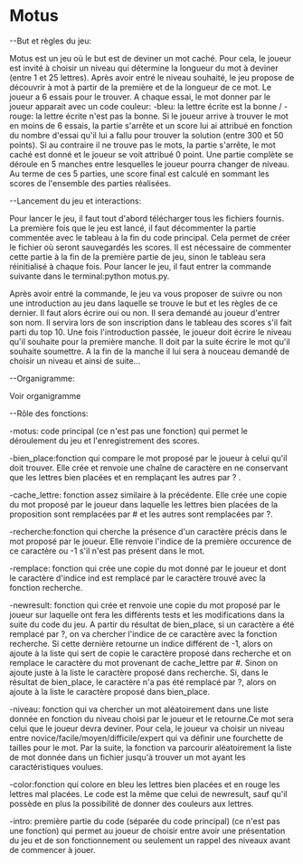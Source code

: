 # Motus

--But et règles du jeu:

Motus est un jeu où le but est de deviner un mot caché. 
Pour cela, le joueur est invité à choisir un niveau qui détermine la longueur du mot à deviner (entre 1 et 25 lettres). Après avoir entré le niveau souhaité, le jeu propose de découvrir à mot à partir de la première et de la longueur de ce mot. Le joueur a 6 essais pour le trouver. A chaque essai, le mot donner par le joueur apparait avec un code couleur: -bleu: la lettre écrite est la bonne / -rouge: la lettre écrite n'est pas la bonne.
Si le joueur arrive à trouver le mot en moins de 6 essais, la partie s'arrête et un score lui ai attribué en fonction du nombre d'essai qu'il lui a fallu pour trouver la solution (entre 300 et 50 points). Si au contraire il ne trouve pas le mots, la partie s'arrête, le mot caché est donné et le joueur se voit attribué 0 point.
Une partie complète se déroule en 5 manches entre lesquelles le joueur pourra changer de niveau. Au terme de ces 5 parties, une score final est calculé en sommant les scores de l'ensemble des parties réalisées.


--Lancement du jeu et interactions:

Pour lancer le jeu, il faut tout d'abord télécharger tous les fichiers fournis. La première fois que le jeu est lancé, il faut décommenter la partie commentée avec le tableau à la fin du code principal. Cela permet de créer le fichier où seront sauvegardés les scores. Il est nécessaire de commenter cette partie à la fin de la première partie de jeu, sinon le tableau sera réinitialisé à chaque fois. Pour lancer le jeu, il faut entrer la commande suivante dans le terminal:python motus.py.

Après avoir entré la commande, le jeu va vous proposer de suivre ou non une introduction au jeu dans laquelle se trouve le but et les règles de ce dernier. Il faut alors écrire oui ou non. Il sera demandé au joueur d'entrer son nom. Il servira lors de son inscription dans le tableau des scores s'il fait parti du top 10.
Une fois l'introduction passée, le joueur doit écrire le niveau qu'il souhaite pour la première manche. Il doit par la suite écrire le mot qu'il souhaite soumettre. A la fin de la manche il lui sera à nouceau demandé de choisir un niveau et ainsi de suite...


--Organigramme:

Voir organigramme



--Rôle des fonctions:

-motus: code principal (ce n'est pas une fonction) qui permet le déroulement du jeu et l'enregistrement des scores.

-bien_place:fonction qui compare le mot proposé par le joueur à celui qu'il doit trouver. Elle crée et renvoie une chaîne de caractère en ne conservant que les lettres bien placées et en remplaçant les autres par ? .

-cache_lettre: fonction assez similaire à la précédente. Elle crée une copie du mot proposé par le joueur dans laquelle les lettres bien placées de la proposition sont remplacées par # et les autres sont remplacées par ?.

-recherche:fonction qui cherche la présence d'un caractère précis dans le mot proposé par le joueur. Elle renvoie l'indice de la première occurence de ce caractère ou -1 s'il n'est pas présent dans le mot. 

-remplace: fonction qui crée une copie du mot donné par le joueur et dont le caractère d'indice ind est remplacé par le caractère trouvé avec la fonction recherche.

-newresult: fonction qui crée et renvoie une copie du mot proposé par le joueur sur laquelle ont fera les différents tests et les modifications dans la suite du code du jeu. A partir du résultat de bien_place, si un caractère a été remplacé par ?, on va chercher l'indice de ce caractère avec la fonction recherche. Si cette dernière retourne un indice différent de -1, alors on ajoute à la liste qui sert de copie le caractère proposé dans recherche et on remplace le caractère du mot provenant de cache_lettre par #. Sinon on ajoute juste à la liste le caractère proposé dans recherche. Si, dans le résultat de bien_place, le caractère n'a pas été remplacé par ?, alors on ajoute à la liste le caractère proposé dans bien_place.

-niveau: fonction qui va chercher un mot aléatoirement dans une liste donnée en fonction du niveau choisi par le joueur et le retourne.Ce mot sera celui que le joueur devra deviner. Pour cela, le joueur va choisir un niveau entre novice/facile/moyen/difficile/expert qui va définir une fourchette de tailles pour le mot. Par la suite, la fonction va parcourir aléatoirement la liste de mot donnée dans un fichier jusqu'à trouver un mot ayant les caractéristiques voulues.

-color:fonction qui colore en bleu les lettres bien placées et en rouge les lettres mal placées. Le code est la même que celui de newresult, sauf qu'il possède en plus la possibilité de donner des couleurs aux lettres.


-intro: première partie du code (séparée du code principal) (ce n'est pas une fonction) qui permet au joueur de choisir entre avoir une présentation du jeu et de son fonctionnement ou seulement un rappel des niveaux avant de commencer à jouer.
